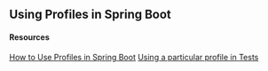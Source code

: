 ## Using Profiles in Spring Boot


#### Resources
[How to Use Profiles in Spring Boot](https://dzone.com/articles/spring-boot-profiles-1)
[Using a particular profile in Tests](https://www.baeldung.com/spring-profiles#7-activeprofile-in-tests)
